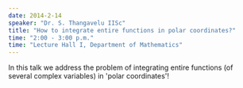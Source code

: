 ```yaml
---
date: 2014-2-14
speaker: "Dr. S. Thangavelu IISc"
title: "How to integrate entire functions in polar coordinates?"
time: "2:00 - 3:00 p.m." 
time: "Lecture Hall I, Department of Mathematics"
---
```

In this talk we address the problem of integrating entire
functions (of several complex variables) in 'polar coordinates'!

